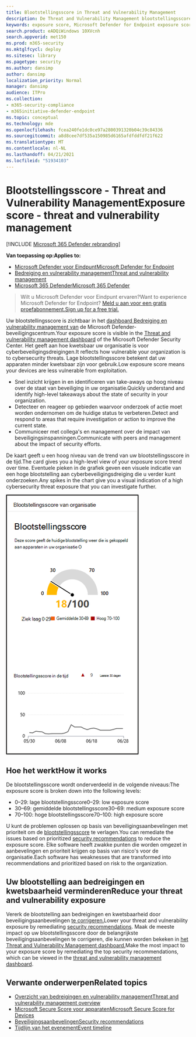 ```yaml
---
title: Blootstellingsscore in Threat and Vulnerability Management
description: De Threat and Vulnerability Management blootstellingsscore geeft aan hoe kwetsbaar uw organisatie is voor cyberbeveiligingsdreigingen.
keywords: exposure score, Microsoft Defender for Endpoint exposure score, Microsoft Defender for Endpoint tvm exposure score, organization exposure score, tvm organization exposure score, Threat and Vulnerability Management, Microsoft Defender for Endpoint
search.product: eADQiWindows 10XVcnh
search.appverid: met150
ms.prod: m365-security
ms.mktglfcycl: deploy
ms.sitesec: library
ms.pagetype: security
ms.author: dansimp
author: dansimp
localization_priority: Normal
manager: dansimp
audience: ITPro
ms.collection:
- m365-security-compliance
- m365initiative-defender-endpoint
ms.topic: conceptual
ms.technology: mde
ms.openlocfilehash: fcea240fe1dc0ce97a2800391320b04c39c84336
ms.sourcegitcommit: a8d8cee7df535a150985d6165afdfddfdf21f622
ms.translationtype: MT
ms.contentlocale: nl-NL
ms.lasthandoff: 04/21/2021
ms.locfileid: "51934103"
---
```

# <a name="exposure-score---threat-and-vulnerability-management"></a><span data-ttu-id="19238-104">Blootstellingsscore - Threat and Vulnerability Management</span><span class="sxs-lookup"><span data-stu-id="19238-104">Exposure score - threat and vulnerability management</span></span>

[!INCLUDE [Microsoft 365 Defender rebranding](../../includes/microsoft-defender.md)]

<span data-ttu-id="19238-105">**Van toepassing op:**</span><span class="sxs-lookup"><span data-stu-id="19238-105">**Applies to:**</span></span>

- [<span data-ttu-id="19238-106">Microsoft Defender voor Eindpunt</span><span class="sxs-lookup"><span data-stu-id="19238-106">Microsoft Defender for Endpoint</span></span>](https://go.microsoft.com/fwlink/?linkid=2154037)
- [<span data-ttu-id="19238-107">Bedreiging en vulnerability management</span><span class="sxs-lookup"><span data-stu-id="19238-107">Threat and vulnerability management</span></span>](next-gen-threat-and-vuln-mgt.md)
- [<span data-ttu-id="19238-108">Microsoft 365 Defender</span><span class="sxs-lookup"><span data-stu-id="19238-108">Microsoft 365 Defender</span></span>](https://go.microsoft.com/fwlink/?linkid=2118804)

><span data-ttu-id="19238-109">Wilt u Microsoft Defender voor Eindpunt ervaren?</span><span class="sxs-lookup"><span data-stu-id="19238-109">Want to experience Microsoft Defender for Endpoint?</span></span> [<span data-ttu-id="19238-110">Meld u aan voor een gratis proefabonnement.</span><span class="sxs-lookup"><span data-stu-id="19238-110">Sign up for a free trial.</span></span>](https://www.microsoft.com/microsoft-365/windows/microsoft-defender-atp?ocid=docs-wdatp-portaloverview-abovefoldlink)

<span data-ttu-id="19238-111">Uw blootstellingsscore is zichtbaar in het [dashboard Bedreiging en vulnerability management van](tvm-dashboard-insights.md) de Microsoft Defender-beveiligingscentrum.</span><span class="sxs-lookup"><span data-stu-id="19238-111">Your exposure score is visible in the [Threat and vulnerability management dashboard](tvm-dashboard-insights.md) of the Microsoft Defender Security Center.</span></span> <span data-ttu-id="19238-112">Het geeft aan hoe kwetsbaar uw organisatie is voor cyberbeveiligingsdreigingen.</span><span class="sxs-lookup"><span data-stu-id="19238-112">It reflects how vulnerable your organization is to cybersecurity threats.</span></span> <span data-ttu-id="19238-113">Lage blootstellingsscore betekent dat uw apparaten minder kwetsbaar zijn voor gebruik.</span><span class="sxs-lookup"><span data-stu-id="19238-113">Low exposure score means your devices are less vulnerable from exploitation.</span></span>

- <span data-ttu-id="19238-114">Snel inzicht krijgen in en identificeren van take-aways op hoog niveau over de staat van beveiliging in uw organisatie.</span><span class="sxs-lookup"><span data-stu-id="19238-114">Quickly understand and identify high-level takeaways about the state of security in your organization.</span></span>
- <span data-ttu-id="19238-115">Detecteer en reageer op gebieden waarvoor onderzoek of actie moet worden ondernomen om de huidige status te verbeteren.</span><span class="sxs-lookup"><span data-stu-id="19238-115">Detect and respond to areas that require investigation or action to improve the current state.</span></span>
- <span data-ttu-id="19238-116">Communiceer met collega's en management over de impact van beveiligingsinspanningen.</span><span class="sxs-lookup"><span data-stu-id="19238-116">Communicate with peers and management about the impact of security efforts.</span></span>

<span data-ttu-id="19238-117">De kaart geeft u een hoog niveau van de trend van uw blootstellingsscore in de tijd.</span><span class="sxs-lookup"><span data-stu-id="19238-117">The card gives you a high-level view of your exposure score trend over time.</span></span> <span data-ttu-id="19238-118">Eventuele pieken in de grafiek geven een visuele indicatie van een hoge blootstelling aan cyberbeveiligingsdreiging die u verder kunt onderzoeken.</span><span class="sxs-lookup"><span data-stu-id="19238-118">Any spikes in the chart give you a visual indication of a high cybersecurity threat exposure that you can investigate further.</span></span>

![Belichtingsscorekaart](images/tvm_exp_score.png)

## <a name="how-it-works"></a><span data-ttu-id="19238-120">Hoe het werkt</span><span class="sxs-lookup"><span data-stu-id="19238-120">How it works</span></span>

<span data-ttu-id="19238-121">De blootstellingsscore wordt onderverdeeld in de volgende niveaus:</span><span class="sxs-lookup"><span data-stu-id="19238-121">The exposure score is broken down into the following levels:</span></span>

- <span data-ttu-id="19238-122">0–29: lage blootstellingsscore</span><span class="sxs-lookup"><span data-stu-id="19238-122">0–29: low exposure score</span></span>
- <span data-ttu-id="19238-123">30–69: gemiddelde blootstellingsscore</span><span class="sxs-lookup"><span data-stu-id="19238-123">30–69: medium exposure score</span></span>
- <span data-ttu-id="19238-124">70–100: hoge blootstellingsscore</span><span class="sxs-lookup"><span data-stu-id="19238-124">70–100: high exposure score</span></span>

<span data-ttu-id="19238-125">U kunt de problemen oplossen op basis van beveiligingsaanbevelingen met prioriteit om de [blootstellingsscore](tvm-security-recommendation.md) te verlagen.</span><span class="sxs-lookup"><span data-stu-id="19238-125">You can remediate the issues based on prioritized [security recommendations](tvm-security-recommendation.md) to reduce the exposure score.</span></span> <span data-ttu-id="19238-126">Elke software heeft zwakke punten die worden omgezet in aanbevelingen en prioriteit krijgen op basis van risico's voor de organisatie.</span><span class="sxs-lookup"><span data-stu-id="19238-126">Each software has weaknesses that are transformed into recommendations and prioritized based on risk to the organization.</span></span>

## <a name="reduce-your-threat-and-vulnerability-exposure"></a><span data-ttu-id="19238-127">Uw blootstelling aan bedreigingen en kwetsbaarheid verminderen</span><span class="sxs-lookup"><span data-stu-id="19238-127">Reduce your threat and vulnerability exposure</span></span>

<span data-ttu-id="19238-128">Vererk de blootstelling aan bedreigingen en kwetsbaarheid door beveiligingsaanbevelingen [te corrigeren.](tvm-security-recommendation.md)</span><span class="sxs-lookup"><span data-stu-id="19238-128">Lower your threat and vulnerability exposure by remediating [security recommendations](tvm-security-recommendation.md).</span></span> <span data-ttu-id="19238-129">Maak de meeste impact op uw blootstellingsscore door de belangrijkste beveiligingsaanbevelingen te corrigeren, die kunnen worden bekeken in [het Threat and Vulnerability Management dashboard.](tvm-dashboard-insights.md)</span><span class="sxs-lookup"><span data-stu-id="19238-129">Make the most impact to your exposure score by remediating the top security recommendations, which can be viewed in the [threat and vulnerability management dashboard](tvm-dashboard-insights.md).</span></span>

## <a name="related-topics"></a><span data-ttu-id="19238-130">Verwante onderwerpen</span><span class="sxs-lookup"><span data-stu-id="19238-130">Related topics</span></span>

- [<span data-ttu-id="19238-131">Overzicht van bedreigingen en vulnerability management</span><span class="sxs-lookup"><span data-stu-id="19238-131">Threat and vulnerability management overview</span></span>](next-gen-threat-and-vuln-mgt.md)
- [<span data-ttu-id="19238-132">Microsoft Secure Score voor apparaten</span><span class="sxs-lookup"><span data-stu-id="19238-132">Microsoft Secure Score for Devices</span></span>](tvm-microsoft-secure-score-devices.md)
- [<span data-ttu-id="19238-133">Beveiligingsaanbevelingen</span><span class="sxs-lookup"><span data-stu-id="19238-133">Security recommendations</span></span>](tvm-security-recommendation.md)
- [<span data-ttu-id="19238-134">Tijdlijn van het evenement</span><span class="sxs-lookup"><span data-stu-id="19238-134">Event timeline</span></span>](threat-and-vuln-mgt-event-timeline.md)
